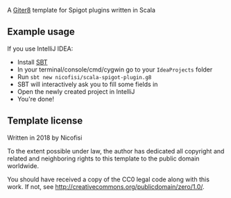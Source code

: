 A [Giter8](http://www.foundweekends.org/giter8/) template for
Spigot plugins written in Scala

Example usage
------
If you use IntelliJ IDEA:

* Install [SBT](https://www.scala-sbt.org/download.html)
* In your terminal/console/cmd/cygwin go to your `IdeaProjects` folder
* Run `sbt new nicofisi/scala-spigot-plugin.g8`
* SBT will interactively ask you to fill some fields in
* Open the newly created project in IntelliJ
* You're done!

Template license
----------------
Written in 2018 by Nicofisi

To the extent possible under law, the author has dedicated all copyright and related
and neighboring rights to this template to the public domain worldwide.

You should have received a copy of the CC0 legal code along with this
work. If not, see <http://creativecommons.org/publicdomain/zero/1.0/>.

